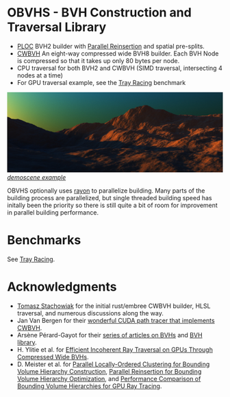 # OBVHS - BVH Construction and Traversal Library

- [PLOC](https://meistdan.github.io/publications/ploc/paper.pdf) BVH2 builder with [Parallel Reinsertion](https://meistdan.github.io/publications/prbvh/paper.pdf) and spatial pre-splits.
- [CWBVH](https://research.nvidia.com/sites/default/files/publications/ylitie2017hpg-paper.pdf) An eight-way compressed wide BVH8 builder. Each BVH Node is compressed so that it takes up only 80 bytes per node.
- CPU traversal for both BVH2 and CWBVH (SIMD traversal, intersecting 4 nodes at a time)
- For GPU traversal example, see the [Tray Racing](https://github.com/DGriffin91/tray_racing) benchmark

![demo](demo.jpg)
[*demoscene example*](https://github.com/DGriffin91/obvhs/blob/main/examples/demoscene.rs)

OBVHS optionally uses [rayon](https://github.com/rayon-rs/rayon) to parallelize building. Many parts of the building process are parallelized, but single threaded building speed has initally been the priority so there is still quite a bit of room for improvement in parallel building performance.

# Benchmarks
See [Tray Racing](https://github.com/DGriffin91/tray_racing).

# Acknowledgments
- [Tomasz Stachowiak](https://github.com/h3r2tic) for the initial rust/embree CWBVH builder, HLSL traversal, and numerous discussions along the way.
- Jan Van Bergen for their [wonderful CUDA path tracer that implements CWBVH](https://github.com/jan-van-bergen/GPU-Raytracer).
- Arsène Pérard-Gayot for their [series of articles on BVHs](https://madmann91.github.io/) and [BVH library](https://github.com/madmann91/bvh).
- H. Ylitie et al. for [Efficient Incoherent Ray Traversal on GPUs Through
Compressed Wide BVHs](https://research.nvidia.com/sites/default/files/publications/ylitie2017hpg-paper.pdf).
- D. Meister et al. for [Parallel Locally-Ordered Clustering for Bounding Volume Hierarchy Construction](https://meistdan.github.io/publications/ploc/paper.pdf), [Parallel Reinsertion for Bounding Volume Hierarchy Optimization](https://meistdan.github.io/publications/prbvh/paper.pdf), and [Performance Comparison of Bounding Volume Hierarchies for GPU Ray Tracing](https://jcgt.org/published/0011/04/01/paper.pdf).
